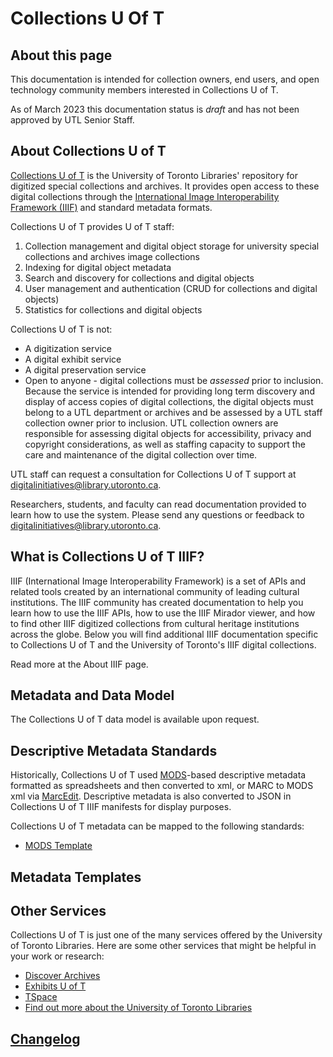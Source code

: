 # Collections U Of T

## About this page
This documentation is intended for collection owners, end users, and open technology community members interested in Collections U of T.

As of March 2023 this documentation status is *draft* and has not been approved by UTL Senior Staff.

## About Collections U of T
[Collections U of T](https://collections.library.utoronto.ca) is the  University of Toronto Libraries' repository for digitized special collections and archives. It provides open access to these digital collections through the [International Image Interoperability Framework (IIIF)](https://iiif.io/) and standard metadata formats.

Collections U of T provides U of T staff:

1. Collection management and digital object storage for university special collections and archives image collections
2. Indexing for digital object metadata
3. Search and discovery for collections and digital objects
4. User management and authentication (CRUD for collections and digital objects)
5. Statistics for collections and digital objects

Collections U of T is not:
* A digitization service
* A digital exhibit service
* A digital preservation service
* Open to anyone - digital collections must be *assessed* prior to inclusion. Because the service is intended for providing long term discovery and display of access copies of digital collections, the digital objects must belong to a UTL department or archives and be assessed by a UTL staff collection owner prior to inclusion. UTL collection owners are responsible for assessing digital objects for accessibility, privacy and copyright considerations, as well as staffing capacity to support the care and maintenance of the digital collection over time. 

UTL staff can request a consultation for Collections U of T support at [digitalinitiatives@library.utoronto.ca](mailto:digitalinitiatives@library.utoronto.ca).

Researchers, students, and faculty can read documentation provided to learn how to use the system. Please send any questions or feedback to [digitalinitiatives@library.utoronto.ca](mailto:digitalinitiatives@library.utoronto.ca).

## What is Collections U of T IIIF?

IIIF (International Image Interoperability Framework) is a set of APIs and related tools created by an international community of leading cultural institutions. The IIIF community has created documentation to help you learn how to use the IIIF APIs, how to use the IIIF Mirador viewer, and how to find other IIIF digitized collections from cultural heritage institutions across the globe. Below you will find additional IIIF documentation specific to Collections U of T and the University of Toronto's IIIF digital collections.

Read more at the About IIIF page.

## Metadata and Data Model

The Collections U of T data model is available upon request.

## Descriptive Metadata Standards
Historically, Collections U of T used [MODS](https://www.loc.gov/standards/mods/userguide/generalapp.html)-based descriptive metadata formatted as spreadsheets and then converted to xml, or MARC to MODS xml via [MarcEdit](https://marcedit.reeset.net/). Descriptive metadata is also converted to JSON in Collections U of T IIIF manifests for display purposes. 

Collections U of T metadata can be mapped to the following standards:

* [MODS Template](collections_uoft_mods_map.xml)

## Metadata Templates

## Other Services

Collections U of T is just one of the many services offered by the University of Toronto Libraries. Here are some other services that might be helpful in your work or research:
* [Discover Archives](https://discoverarchives.library.utoronto.ca/)
* [Exhibits U of T](https://exhibits.library.utoronto.ca/)
* [TSpace](https://tspace.library.utoronto.ca/?refresh=true)
* [Find out more about the University of Toronto Libraries](https://onesearch.library.utoronto.ca/)



## [Changelog](CHANGELOG.md)
